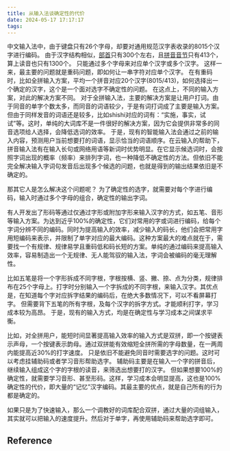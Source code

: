 ```yaml
---
title: 从输入法谈确定性的代价
date: 2024-05-17 17:17:17
tags:
---
```


中文输入法中，由于键盘只有26个字母，却要对通用规范汉字表收录的8015个汉字进行编码。
由于汉字结构相似，[部首](https://baike.baidu.com/item/%E5%81%8F%E6%97%81%E9%83%A8%E9%A6%96/477564)只有300个左右，且[拼音音节](https://baike.baidu.com/item/%E6%B1%89%E8%AF%AD%E6%8B%BC%E9%9F%B3%E9%9F%B3%E8%8A%82/9167981)只有413个，算上读音也只有1300个。
只能通过多个字母来对应单个汉字或多个汉字。
这样一来，最主要的问题就是重码问题，即如何让一串字符对应单个汉字。
在有重码时，比如全拼输入方案，平均一个拼音对应20个汉字(8015/413)，如何选择出一个确定的汉字，这个是一个面对选字不确定性的问题。
在这点上，不同的输入方案，对此的解决方案不同。
对于全拼输入法，主要的解决方案是让用户打词。由于同音的单字个数太多，而同音的词语较少，于是有词打词成了主要是输入方案。但由于同样发音的词语还是较多，比如shishi对应的词有：“实施，事实，试试”等。这时，单纯的大词库不是一件很好的解决方案，因为它会提供非常多的同音选项给人选择，会降低选词的效率。
于是，现有的智能输入法会通过之前的输入内容，预测用户当前想要打的词语，显示恰当的词语顺序。在云输入的帮助下，拼音输入法有在输入长句或网络用语等新词时优势明显。在它显示候选词时，会按照字词出现的概率（频率）来排列字词，也一种降低不确定性的方法。但依旧不能完全解决输入字词句发音后出现多个候选的问题，也就是得到的输出结果依旧是不确定的。

那其它人是怎么解决这个问题呢？
为了确定性的选字，就需要对每个字进行编码，输入时通过多个字母的组合，确定性的输出字词。

有人开发出了形码等通过仅通过字形或附加字形来输入汉字的方式，如五笔、音形等输入方案。为达到近乎100%的确定性，它们对常用的字或词进行编码，给每个字词分辨不同的编码。同时为提高输入的效率，减少输入的码长，他们会把常用字用短编码来表示，并限制了单字对应的最大编码。这种方案最大的难点就在于，需要找一个有规律、规律易学且重码低和码长短的方案。单纯的通过编码来提高输入效率，容易制造出一个无规律、无人能驾驭的输入法，字词会被编码的毫无理解性。

比如五笔是将一个字形拆成不同字根，字根按横、竖、撇、捺、点为分类，规律排布在25个字母上。打字时分别输入一个字拆成的不同字根，来输入汉字。其优点是，在知道每个字对应拆字结果的编码后，在绝大多数情况下，可以不看屏幕打字。
但需要背下五笔的所有字根，及每个汉字的拆字方式。才能顺利打字，学习成本较为高昂。
于是，现有的输入方式，均是在确定性与学习成本之间谋求平衡。

比如，对全拼用户，能短时间显著提高输入效率的输入方式是双拼，即一个按键表示声母，一个按键表示韵母。通过双拼能有效缩短全拼所需的字母数量，在一两周内能提高近30%的打字速度。
只是依旧不能避免同音时需要选字的问题。这时可以考虑挂辅助码或者学习音形帮助选字。
辅助码主要是在输入一个字的拼音后，继续输入组成这个字的字根的读音，来筛选出想要打的汉字。
但如果想要100%的确定性，就需要学习音形、甚至形码。这样，学习成本会明显提高，这也是100%确定性的代价，即大量的“记忆”汉字编码。其最主要的优点，就是自己所有的行为都是确定的。

如果只是为了快速输入，那么一个调教好的词库配合双拼，通过大量的词组输入，其实就可以把输入的速度提升。然后对于单字，再使用辅助码来帮助选字即可。


## Reference
